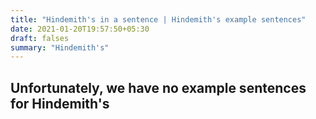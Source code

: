 ```yaml
---
title: "Hindemith's in a sentence | Hindemith's example sentences"
date: 2021-01-20T19:57:50+05:30
draft: falses
summary: "Hindemith's"
---
```

## Unfortunately, we have no example sentences for Hindemith's                 
